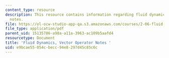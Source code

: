```yaml
---
content_type: resource
description: This resource contains information regarding fluid dynamics, vector operator
  notes.
file: https://ol-ocw-studio-app-qa.s3.amazonaws.com/courses/2-06-fluid-dynamics-spring-2013/e9bcae55054cbecc94e8297d45c85c6c_MIT2_06S13_notes_vo.pdf
file_type: application/pdf
parent_uid: 15135786-a98a-a11a-3963-ac109b5aafd4
resourcetype: Document
title: 'Fluid Dynamics, Vector Operator Notes '
uid: e9bcae55-054c-becc-94e8-297d45c85c6c
---
```

